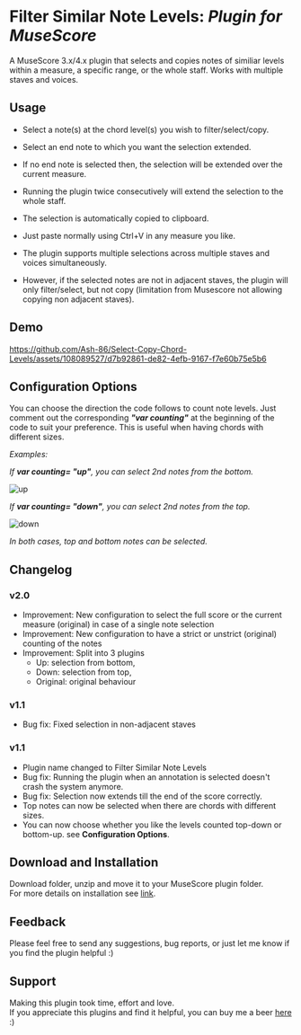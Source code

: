 # Filter Similar Note Levels: *Plugin for MuseScore*
 A MuseScore 3.x/4.x plugin that selects and copies notes of similiar levels within a measure, a specific range, or the whole staff. Works with multiple staves and voices. 

 ## Usage
 - Select a note(s) at the chord level(s) you wish to filter/select/copy.
   
 - Select an end note to which you want the selection extended.
    
 - If no end note is selected then, the selection will be extended over the current measure.

 - Running the plugin twice consecutively will extend the selection to the whole staff.
   
 - The selection is automatically copied to clipboard.
   
 - Just paste normally using Ctrl+V in any measure you like.  

 - The plugin supports multiple selections across multiple staves and voices simultaneously. 

 - However, if the selected notes are not in adjacent staves, the plugin will only filter/select, but not copy (limitation from Musescore not allowing copying non adjacent staves).

  ## Demo
 https://github.com/Ash-86/Select-Copy-Chord-Levels/assets/108089527/d7b92861-de82-4efb-9167-f7e60b75e5b6

 ## Configuration Options
You can choose the direction the code follows to count note levels. Just comment out the corresponding ***"var counting"*** at the beginning of the code to suit your preference. 
This is useful when having chords with different sizes.
 
 *Examples:* 
 
*If **var counting= "up"**, you can select 2nd notes from the bottom.*
 
![up](https://github.com/Ash-86/Select-Copy-Chord-Levels/assets/108089527/eab7cf17-fb43-4bd8-bd2d-ba731680d3f2)

*If **var counting= "down"**, you can select 2nd notes from the top.*
  
![down](https://github.com/Ash-86/Select-Copy-Chord-Levels/assets/108089527/cddca06c-08fc-498e-8975-93858a3d651b)


 *In both cases, top and bottom notes can be selected.*

 ## Changelog
 ### v2.0
 - Improvement: New configuration to select the full score or the current measure (original) in case of a single note selection
 - Improvement: New configuration to have a strict or unstrict (original) counting of the notes
 - Improvement: Split into 3 plugins 
    - Up: selection from bottom, 
    - Down: selection from top, 
    - Original: original behaviour
 ### v1.1
 - Bug fix: Fixed selection in non-adjacent staves
 ### v1.1
 - Plugin name changed to Filter Similar Note Levels
 - Bug fix: Running the plugin when an annotation is selected doesn't crash the system anymore.
 - Bug fix: Selection now extends till the end of the score correctly.
 - Top notes can now be selected when there are chords with different sizes.
 - You can now choose whether you like the levels counted top-down or bottom-up. see **Configuration Options**. 

 
 ## Download and Installation
 Download folder, unzip and move it to your MuseScore plugin folder.  
 For more details on installation see [link](https://musescore.org/en/handbook/3/plugins#installation).

 
 ## Feedback
 Please feel free to send any suggestions, bug reports, or just let me know if you find the plugin helpful  :)

 ## Support 
 Making this plugin took time, effort and love.   
 If you appreciate this plugins and find it helpful, you can buy me a beer
 [here](https://www.paypal.com/donate/?hosted_button_id=BH676KMHGVHC8) :)


